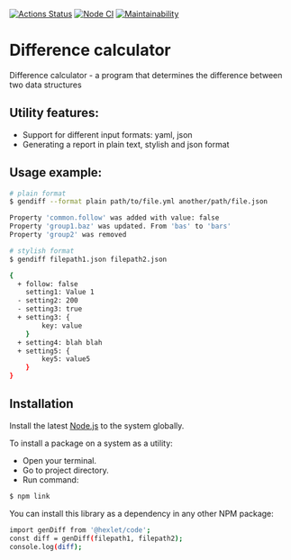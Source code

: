 [![Actions Status](https://github.com/EmeraldBoar/frontend-project-lvl2/workflows/hexlet-check/badge.svg)](https://github.com/EmeraldBoar/frontend-project-lvl2/actions)
[![Node CI](https://github.com/EmeraldBoar/frontend-project-lvl2/workflows/Node%20CI/badge.svg)](https://github.com/EmeraldBoar/frontend-project-lvl2/actions)
[![Maintainability](https://api.codeclimate.com/v1/badges/e4f5d57c4ff1f10d9f28/maintainability)](https://codeclimate.com/github/EmeraldBoar/frontend-project-lvl2/maintainability)

# Difference calculator

Difference calculator - a program that determines the difference between two data structures
## Utility features:
- Support for different input formats: yaml, json
- Generating a report in plain text, stylish and json format

## Usage example:
```sh
# plain format
$ gendiff --format plain path/to/file.yml another/path/file.json

Property 'common.follow' was added with value: false
Property 'group1.baz' was updated. From 'bas' to 'bars'
Property 'group2' was removed

# stylish format
$ gendiff filepath1.json filepath2.json

{
  + follow: false
    setting1: Value 1
  - setting2: 200
  - setting3: true
  + setting3: {
        key: value
    }
  + setting4: blah blah
  + setting5: {
        key5: value5
    }
}
```

## Installation

Install the latest [Node.js](https://nodejs.org/) to the system globally.

To install a package on a system as a utility:
- Open your terminal.
- Go to project directory.
- Run command:
```sh
$ npm link
```

You can install this library as a dependency in any other NPM package:

```sh
import genDiff from '@hexlet/code';
const diff = genDiff(filepath1, filepath2);
console.log(diff);
```